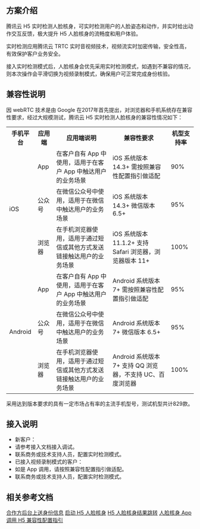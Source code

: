 ## 方案介绍
腾讯云 H5 实时检测人脸核身，可实时检测用户的人脸姿态和动作，并实时给出动作交互反馈，极大提升 H5 人脸核身的流畅度和用户体验。

实时检测应用腾讯云 TRTC 实时音视频技术，视频流实时加密传输，安全性高，有效保护客户业务安全。

接入实时检测模式后，人脸核身会优先采用实时检测模式，如遇到不兼容的情况，则本次操作会平滑切换为视频录制模式，确保用户可正常完成身份核验。

## 兼容性说明
因 webRTC 技术是由 Google 在2017年首先提出，对浏览器和手机系统存在兼容性要求，经过大规模测试，腾讯云 H5 实时检测人脸核身的兼容性情况如下：

<table>
<tr>
<th>手机平台</th>
<th>应用端</th>
<th>应用端说明</th>
<th>兼容性要求</th>
<th>机型支持率</th>
</tr>
<tr>
<td rowspan="3">iOS</td>
<td>App</td>
<td>在客户自有 App 中使用，适用于在客户 App 中触达用户的业务场景</td>
<td> iOS 系统版本 14.3+  需按照兼容性配置指引做适配</td>
<td>90%</td>
</tr>
<tr>
<td>公众号</td>
<td>在微信公众号中使用，适用于在微信中触达用户的业务场景</td>
<td>iOS 系统版本 14.3+  微信版本 6.5+</td>
<td>95%</td>
</tr>
<tr>
<td>浏览器</td>
<td>在手机浏览器使用，适用于通过短信或其他方式发送链接触达用户的业务场景</td>
<td> iOS 系统版本 11.1.2+  支持 Safari 浏览器，浏览器版本 11+</td>
<td>100%</td>
</tr>
<tr>
<td rowspan="3">Android</td>
<td>App</td>
<td>在客户自有 App 中使用，适用于在客户 App 中触达用户的业务场景</td>
<td> Android 系统版本 7+ 需按照兼容性配置指引做适配</td>
<td>95%</td>
</tr>
<tr>
<td>公众号</td>
<td>在微信公众号中使用，适用于在微信中触达用户的业务场景</td>
<td>Android 系统版本 7+ 微信版本 6.5+</td>
<td>95%</td>
</tr>
<tr>
<td>浏览器</td>
<td>在手机浏览器使用，适用于通过短信或其他方式发送链接触达用户的业务场景</td>
<td>Android 系统版本 7+ 支持 QQ 浏览器，不支持 UC、百度浏览器</td>
<td>100%</td>
</tr>
</table>

采用达到版本要求的具有一定市场占有率的主流手机型号，测试机型共计829款。

## 接入说明
- 新客户：
 - 请参考接入文档接入调试。
 - 联系商务或技术支持人员，配置实时检测模式。
- 已接入视频录制模式的客户：
 - 如是 App 调用，请按照兼容性配置指引做适配。
 - 联系商务或技术支持人员，配置实时检测模式。


## 相关参考文档
[合作方后台上送身份信息](https://cloud.tencent.com/document/product/1007/61073)
[启动 H5 人脸核身](https://cloud.tencent.com/document/product/1007/61074)
[H5 人脸核身结果跳转](https://cloud.tencent.com/document/product/1007/61075)
[人脸核身 App 调用 H5 兼容性配置指引](https://cloud.tencent.com/document/product/1007/61076)
